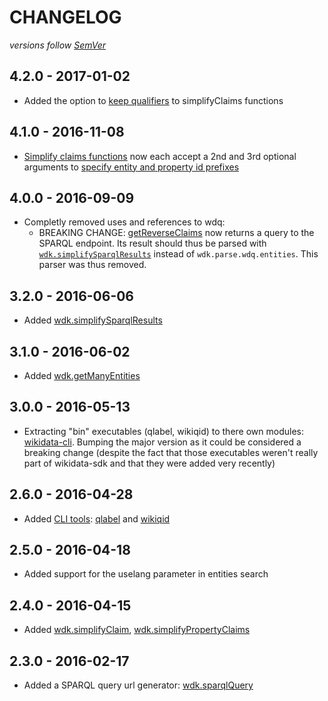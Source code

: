 # CHANGELOG
*versions follow [SemVer](http://semver.org)*

## 4.2.0 - 2017-01-02
* Added the option to [keep qualifiers](https://github.com/maxlath/wikidata-sdk#keep-qualifiers) to simplifyClaims functions

## 4.1.0 - 2016-11-08
* [Simplify claims functions](https://github.com/maxlath/wikidata-sdk#simplify-claims-results) now each accept a 2nd and 3rd optional arguments to [specify entity and property id prefixes](https://github.com/maxlath/wikidata-sdk#add-prefixes-to-entities-and-properties-ids)

## 4.0.0 - 2016-09-09
* Completly removed uses and references to wdq:
  * BREAKING CHANGE: [getReverseClaims](https://github.com/maxlath/wikidata-sdk#get-entities-reverse-claims) now returns a query to the SPARQL endpoint. Its result should thus be parsed with [`wdk.simplifySparqlResults`](https://github.com/maxlath/wikidata-sdk#simplify-sparql-results) instead of `wdk.parse.wdq.entities`. This parser was thus removed.

## 3.2.0 - 2016-06-06
* Added [wdk.simplifySparqlResults](https://github.com/maxlath/wikidata-sdk#simplify-sparql-results)

## 3.1.0 - 2016-06-02
* Added [wdk.getManyEntities](https://github.com/maxlath/wikidata-sdk#get-many-entities-by-id)

## 3.0.0 - 2016-05-13
* Extracting "bin" executables (qlabel, wikiqid) to there own modules: [wikidata-cli](https://npmjs.com/package/wikidata-cli). Bumping the major version as it could be considered a breaking change (despite the fact that those executables weren't really part of wikidata-sdk and that they were added very recently)

## 2.6.0 - 2016-04-28
* Added [CLI tools](https://github.com/maxlath/wikidata-sdk#cli): [qlabel](https://github.com/maxlath/wikidata-sdk#qlabel) and [wikiqid](https://github.com/maxlath/wikidata-sdk#wikiqid)

## 2.5.0 - 2016-04-18
* Added support for the uselang parameter in entities search

## 2.4.0 - 2016-04-15
* Added [wdk.simplifyClaim](https://github.com/maxlath/wikidata-sdk#simplifyclaim), [wdk.simplifyPropertyClaims](https://github.com/maxlath/wikidata-sdk#simplifypropertyclaims)

## 2.3.0 - 2016-02-17
* Added a SPARQL query url generator: [wdk.sparqlQuery](https://github.com/maxlath/wikidata-sdk#sparql-queries)
